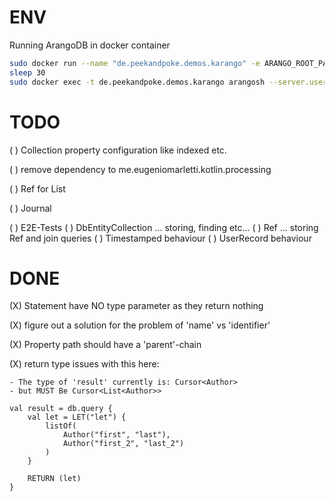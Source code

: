# ENV

Running ArangoDB in docker container

```bash
sudo docker run --name "de.peekandpoke.demos.karango" -e ARANGO_ROOT_PASSWORD= -p 8529:8529 -d arangodb 
sleep 30
sudo docker exec -t de.peekandpoke.demos.karango arangosh --server.username=root --server.password= --javascript.execute-string="db._createDatabase('kotlindev')"

```


# TODO

( ) Collection property configuration like indexed etc.

( ) remove dependency to me.eugeniomarletti.kotlin.processing

( ) Ref for List<T>

( ) Journal

( ) E2E-Tests
  ( ) DbEntityCollection ... storing, finding etc...
  ( ) Ref ... storing Ref and join queries
  ( ) Timestamped behaviour
  ( ) UserRecord behaviour


# DONE

(X) Statement have NO type parameter as they return nothing

(X) figure out a solution for the problem of 'name' vs 'identifier'

(X) Property path should have a 'parent'-chain

(X) return type issues with this here:   
    
    - The type of 'result' currently is: Cursor<Author>  
    - but MUST Be Cursor<List<Author>>  

    val result = db.query {
        val let = LET("let") {
            listOf(
                Author("first", "last"),
                Author("first_2", "last_2")
            )
        }

        RETURN (let)
    }

